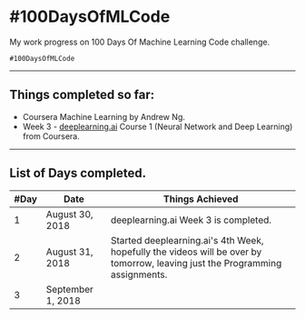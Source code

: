 # #100DaysOfMLCode
My work progress on 100 Days Of Machine Learning Code challenge.

`#100DaysOfMLCode`

---

## Things completed so far:
* Coursera Machine Learning by Andrew Ng.
*  Week 3 - [deeplearning.ai](https://deeplearning,ai) Course 1 (Neural Network and Deep Learning) from Coursera.


---

## List of Days completed.

| #Day | Date | Things Achieved |
| ---- | ---- | --------------- |
|1    | August 30, 2018  |   deeplearning.ai Week 3 is completed. |
|2   | August 31, 2018   |  Started deeplearning.ai's 4th Week, hopefully the videos will be over by tomorrow, leaving just the Programming assignments. |
|3   | September 1, 2018  |   |


<!-- Template Row for updating in the table  -->
<!-- |1   | August 30, 2018  |   Blah blah blah   |-->
